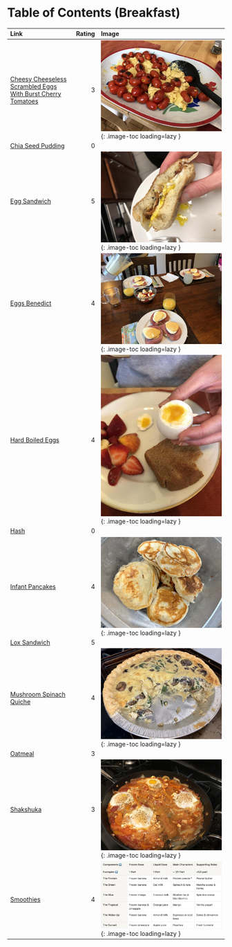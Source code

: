 # Table of Contents (Breakfast)

| Link                                                                                                                            |   Rating | Image                                                                                                                                                               |
|:--------------------------------------------------------------------------------------------------------------------------------|---------:|:--------------------------------------------------------------------------------------------------------------------------------------------------------------------|
| [Cheesy Cheeseless Scrambled Eggs With Burst Cherry Tomatoes](./cheesy_cheeseless_scrambled_eggs_with_burst_cherry_tomatoes.md) |        3 | ![cheesy_cheeseless_scrambled_eggs_with_burst_cherry_tomatoes.jpeg](./cheesy_cheeseless_scrambled_eggs_with_burst_cherry_tomatoes.jpeg){: .image-toc loading=lazy } |
| [Chia Seed Pudding](./chia_seed_pudding.md)                                                                                     |        0 | <!-- TODO: Capture image -->                                                                                                                                        |
| [Egg Sandwich](./egg_sandwich.md)                                                                                               |        5 | ![egg_sandwich.jpeg](./egg_sandwich.jpeg){: .image-toc loading=lazy }                                                                                               |
| [Eggs Benedict](./eggs_benedict.md)                                                                                             |        4 | ![eggs_benedict.jpg](./eggs_benedict.jpg){: .image-toc loading=lazy }                                                                                               |
| [Hard Boiled Eggs](./hard_boiled_eggs.md)                                                                                       |        4 | ![hard_boiled_eggs.jpeg](./hard_boiled_eggs.jpeg){: .image-toc loading=lazy }                                                                                       |
| [Hash](./hash.md)                                                                                                               |        0 | <!-- TODO: Capture image -->                                                                                                                                        |
| [Infant Pancakes](./infant_pancakes.md)                                                                                         |        4 | ![infant_pancakes.jpeg](./infant_pancakes.jpeg){: .image-toc loading=lazy }                                                                                         |
| [Lox Sandwich](./lox_sandwich.md)                                                                                               |        5 | <!-- TODO: Capture image -->                                                                                                                                        |
| [Mushroom Spinach Quiche](./mushroom_spinach_quiche.md)                                                                         |        4 | ![mushroom_spinach_quiche.jpeg](./mushroom_spinach_quiche.jpeg){: .image-toc loading=lazy }                                                                         |
| [Oatmeal](./oatmeal.md)                                                                                                         |        3 | <!-- TODO: Capture image -->                                                                                                                                        |
| [Shakshuka](./shakshuka.md)                                                                                                     |        3 | ![shakshuka.jpeg](./shakshuka.jpeg){: .image-toc loading=lazy }                                                                                                     |
| [Smoothies](./smoothies.md)                                                                                                     |        4 | ![smoothies-table.jpg](./smoothies-table.jpg){: .image-toc loading=lazy }                                                                                           |
